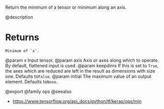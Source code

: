 Return the minimum of a tensor or minimum along an axis.

@description

# Returns
    Minimum of `x`.

@param x Input tensor.
@param axis Axis or axes along which to operate. By default, flattened input
    is used.
@param keepdims If this is set to `True`, the axes which are reduced are left
    in the result as dimensions with size one. Defaults to`False`.
@param initial The maximum value of an output element. Defaults to`None`.

@export
@family ops
@seealso
+ <https://www.tensorflow.org/api_docs/python/tf/keras/ops/min>
